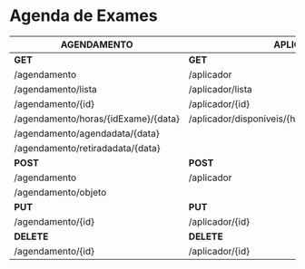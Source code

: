 # Agenda de Exames
|AGENDAMENTO|APLICADOR|EXAME|PACIENTE
|---|---|---|---|
|**GET**|**GET**|**GET**|**GET**|
|/agendamento|/aplicador|/exame|/paciente|
|/agendamento/lista|/aplicador/lista|/exame/lista|/paciente/lista|
|/agendamento/{id}|/aplicador/{id}|/exame/{id}|/paciente/{id}|
|/agendamento/horas/{idExame}/{data}|/aplicador/disponiveis/{hora}/{data}/{especialidade}
|/agendamento/agendadata/{data}|
|/agendamento/retiradadata/{data}|
|**POST**|**POST**||**POST**|**POST**|
|/agendamento|/aplicador|/exame|/paciente|
|/agendamento/objeto|
|**PUT**|**PUT**|**PUT**|**PUT**|
|/agendamento/{id}|/aplicador/{id}|/exame/{id}|/paciente/{id}|
|**DELETE**|**DELETE**|**DELETE**|**DELETE**|
|/agendamento/{id}|/aplicador/{id}|/exame/{id}|/paciente/{id}|